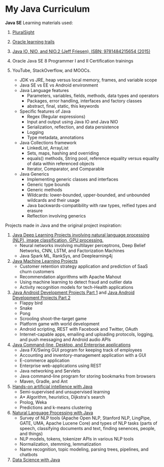 # My Java Curriculum

**Java SE**
 Learning materials used:
 1) <a href="https://app.pluralsight.com/paths/skills/java"> PluralSight </a>
 2) <a href="https://docs.oracle.com/javase/tutorial/index.html"> Oracle learning trails </a>
 3) <a href="https://learning.oreilly.com/library/view/java-io-nio/9781484215654/"> Java IO, NIO, and NIO.2  (Jeff Friesen), ISBN:  9781484215654 (2015)</a>
 
 4) Oracle Java SE 8 Programmer I and II Certification trainings
 5) YouTube, StackOverflow, and MOOCs.
    * JDK vs JRE, heap versus local memory, frames, and variable scope
    * Java SE vs EE vs Android environment
    * Java Language features
        * Parameters, variables, fields, methods, data types and operators
        * Packages, error handling, interfaces and factory classes
        * abstract, final, static, this keywords
    * Specific features of Java
        * Regex (Regular expressions)
        * Input and output using Java IO  and Java NIO
        * Serialization, reflection, and data persistence
        * Logging
        * Type metadata, annotations
    * Java Collections framework
        * LinkedList, ArrayList
        * Sets, maps, hashing and overriding 
        * equals() methods, String pool, reference equality versus equality of data within referenced objects
        * Iterator, Comparator, and Comparable
    * Java Generics
        * Implementing generic classes and interfaces
        * Generic type bounds
        * Generic methods
        * Wildcards: lower-bounded, upper-bounded, and unbounded wildcards and their usage
        * Java backwards-compatibility with raw types, reified types and erasure
        * Reflection involving generics
 
 Projects made in Java and the original project inspiration:
 
 1) <a href="https://learning.oreilly.com/library/view/java-deep-learning/9781788997454/"> Java Deep Learning Projects involving natural language processing (NLP), image classification, GPU processing.</a>
      * Neural networks involving multilayer perceptrons, Deep Belief Networks, CNN, LSTM, and Factorization Machines 
      * Java Spark ML, RankSys, and Deeplearning4j
 2) <a href="https://learning.oreilly.com/library/view/machine-learning-in/9781788474399/">Java Machine Learning Projects</a>
      * Customer retention strategy application and prediction of SaaS churn customers
      * Recommendation algorithms  with Apache Mahout
      * Using machine learning to detect fraud and outlier data
      * Activity recognition models for tech-Health applications
 3) <a href="https://learning.oreilly.com/library/view/practical-android-projects/9781430232438/"> Java Android Development Projects Part 1</a> and <a href="https://learning.oreilly.com/library/view/learning-java-by/9781788839150/"> Java Android Development Projects Part 2</a>
      * Flappy bird
      * Snake
      * Pong
      * Scrooling shoot-the-target game
      * Platform game with world development
      * Android scripting, REST with Facebook and Twitter, OAuth
      * Internet-capable apps, emailing and uploading protocols, logging, and push messaging and Android audio APIs
  4) <a href="https://learning.oreilly.com/library/view/java-projects-/9781789131895/"> Java Command-line, Desktop, and Enterprise applications</a>
      * Java FX/Swing GUI program for keeping track of employees
      * Accounting and inventory-management application with a GUI
      * E-commerce application
      * Enterprise web-applications using REST
      * Java networking and Servlets
      * Java command-line program for storing bookmarks from browsers
      * Maven, Gradle, and Ant
  5) <a href="https://learning.oreilly.com/library/view/hands-on-artificial-intelligence/9781789537550/"> Hands-on artificial intellience with Java</a>
      * Semi-supervised and unsupervised learning
      * A* Algorithm, heuristics, Dijkstra's search
      * Prolog, Weka
      * Predictions and k-means clustering
   6) <a href="https://learning.oreilly.com/library/view/natural-language-processing/9781788993494/"> Natural Language Processing with Java</a> 
      * Survey of NLP tools (Apache Open NLP, Stanford NLP, LingPipe, GATE, UMA, Apache Lucene Core) and types of NLP tasks (parts of speech, classifying documents and text, finding senences, people, and things)
      * NLP models, tokens,  tokenizer APIs in various NLP tools
      * Normalization, stemming, lemmatization
      *  Name recognition, topic modeling, parsing trees, pipelines, and chatbots
   7) <a href="https://learning.oreilly.com/library/view/java-data-science/9781788475655/"> Data Science with Java</a>
   
